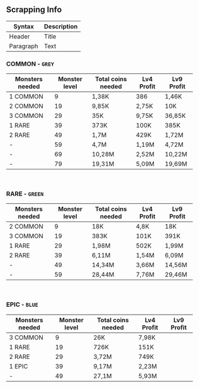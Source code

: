 Scrapping Info
---
| Syntax      | Description |
| ----------- | ----------- |
| Header      | Title       |
| Paragraph   | Text        |

### COMMON - `GREY`<br>
| Monsters needed |	Monster level | Total coins needed | Lv4 Profit	| Lv9 Profit |
| --------------- | ------------- | ------------------ | ---------- | ---------- |
| 1 COMMON | 9 | 1,38K | 386 | 1,46K |
| 2 COMMON | 19 | 9,85K | 2,75K | 10K |
| 3 COMMON | 29	| 35K | 9,75K | 36,85K |
| 1 RARE | 39 | 373K | 100K | 385K |
| 2 RARE | 49 | 1,7M | 429K | 1,72M |
| - | 59 | 4,7M | 1,19M | 4,72M |
| - | 69 | 10,28M | 2,52M | 10,22M |
| - | 79 | 19,31M | 5,09M | 19,69M |

<br>

### RARE - `GREEN`<br>	
| Monsters needed | Monster level | Total coins needed | Lv4 Profit | Lv9 Profit |
| --------------- | ------------- | ------------------ | ---------- | ---------- |
| 2 COMMON | 9 | 18K | 4,8K | 18K |
| 3 COMMON | 19 | 383K | 101K | 391K |
| 1 RARE | 29 | 1,98M | 502K | 1,99M |
| 2 RARE | 39 | 6,11M | 1,54M | 6,09M |
| - | 49 | 14,34M | 3,66M | 14,56M |
| - | 59 | 28,44M | 7,76M | 29,46M |

<br>

### EPIC - `BLUE`<br>	
| Monsters needed | Monster level | Total coins needed | Lv4 Profit | Lv9 Profit |
| --------------- | ------------- | ------------------ | ---------- | ---------- |
| 3 COMMON | 9 | 26K | 7,98K | 
| 1 RARE | 19	| 726K | 151K | 
| 2 RARE | 29 | 3,72M | 749K | 
| 1 EPIC | 39 | 9,17M | 2,23M | 
| - | 49 | 27,1M | 5,93M | 
